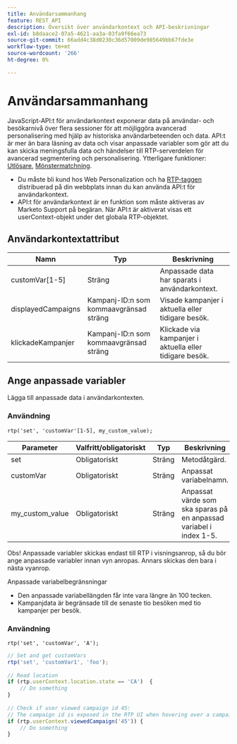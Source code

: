 ```yaml
---
title: Användarsammanhang
feature: REST API
description: Översikt över användarkontext och API-beskrivningar
exl-id: b8daace2-07a5-4621-aa3a-03fa9f66ea73
source-git-commit: 66add4c38d0230c36d57009de985649bb67fde3e
workflow-type: tm+mt
source-wordcount: '266'
ht-degree: 0%

---
```


# Användarsammanhang

JavaScript-API:t för användarkontext exponerar data på användar- och besökarnivå över flera sessioner för att möjliggöra avancerad personalisering med hjälp av historiska användarbeteenden och data. API:t är mer än bara läsning av data och visar anpassade variabler som gör att du kan skicka meningsfulla data och händelser till RTP-serverdelen för avancerad segmentering och personalisering. Ytterligare funktioner: [Utlösare](../javascript-api/triggers.md), [Mönstermatchning](../javascript-api/pattern-match.md).

- Du måste bli kund hos Web Personalization och ha [RTP-taggen ](https://experienceleague.adobe.com/en/docs/marketo/using/product-docs/web-personalization/rtp-tag-implementation/deploy-the-rtp-javascript) distribuerad på din webbplats innan du kan använda API:t för användarkontext.
- API:t för användarkontext är en funktion som måste aktiveras av Marketo Support på begäran. När API:t är aktiverat visas ett userContext-objekt under det globala RTP-objektet.

## Användarkontextattribut

| Namn | Typ | Beskrivning |
|------------------|-------------|------|
| customVar[1-5] | Sträng | Anpassade data har sparats i användarkontext. |
| displayedCampaigns | Kampanj-ID:n som kommaavgränsad sträng | Visade kampanjer i aktuella eller tidigare besök. |
| klickadeKampanjer | Kampanj-ID:n som kommaavgränsad sträng | Klickade via kampanjer i aktuella eller tidigare besök. |

## Ange anpassade variabler

Lägga till anpassade data i användarkontexten.

### Användning

`rtp('set', 'customVar'[1-5], my_custom_value);`

| Parameter | Valfritt/obligatoriskt | Typ | Beskrivning |
|-----------------|-------------------|--------|-----------------|
| set | Obligatoriskt | Sträng | Metodåtgärd. |
| customVar | Obligatoriskt | Sträng | Anpassat variabelnamn. |
| my_custom_value | Obligatoriskt | Sträng | Anpassat värde som ska sparas på en anpassad variabel i index 1-5. |

Obs! Anpassade variabler skickas endast till RTP i visningsanrop, så du bör ange anpassade variabler innan vyn anropas. Annars skickas den bara i nästa vyanrop.

Anpassade variabelbegränsningar

- Den anpassade variabellängden får inte vara längre än 100 tecken.
- Kampanjdata är begränsade till de senaste tio besöken med tio kampanjer per besök.

### Användning

`rtp('set', 'customVar', 'A');`

```javascript
// Set and get customVars
rtp('set', 'customVar1', 'foo');
 
// Read location 
if (rtp.userContext.location.state == 'CA')  {
    // Do something
}
 
// Check if user viewed campaign id 45:
// The campaign id is exposed in the RTP UI when hovering over a campaign name.
if (rtp.userContext.viewedCampaign('45')) {
    // Do something
}
```
